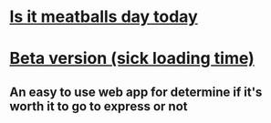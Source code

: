# [Is it meatballs day today](https://istodaymeatballsday.com/)
# [Beta version (sick loading time)](https://beta.istodaymeatballsday.com/)

## An easy to use web app for determine if it's worth it to go to express or not
